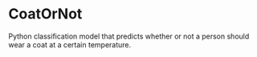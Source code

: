 # CoatOrNot

Python classification model that predicts whether or not a person should wear a coat at a certain temperature.

